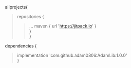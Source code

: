 
allprojects{
>repositories {
>>...
>>maven { url 'https://jitpack.io' }  
>}  
}
 
dependencies {  
>implementation 'com.github.adam0806:AdamLib:1.0.0'  
}  
